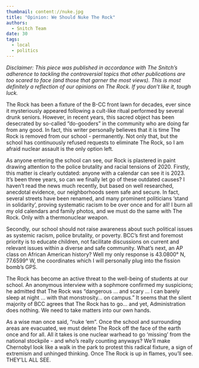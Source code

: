 ```yaml
---
thumbnail: content://nuke.jpg
title: "Opinion: We Should Nuke The Rock"
authors:
  - Snitch Team
date: 30
tags:
  - local
  - politics
---
```


*Disclaimer: This piece was published in accordance with The Snitch’s adherence to tackling the controversial topics that other publications are too scared to face (and those that garner the most views). This is most definitely a reflection of our opinions on The Rock. If you don’t like it, tough luck.*

The Rock has been a fixture of the B-CC front lawn for decades, ever since it mysteriously appeared following a cult-like ritual performed by several drunk seniors. However, in recent years, this sacred object has been desecrated by so-called “do-gooders” in the community who are doing far from any good. In fact, this writer personally believes that it is time The Rock is removed from our school - permanently. Not only that, but the school has continuously refused requests to eliminate The Rock, so I am afraid nuclear assault is the only option left.
	
As anyone entering the school can see, our Rock is plastered in paint drawing attention to the police brutality and racial tensions of 2020. Firstly, this matter is clearly outdated: anyone with a calendar can see it is 2023. It’s been three years, so can we finally let go of these outdated causes? I haven’t read the news much recently, but based on well researched, anecdotal evidence, our neighborhoods seem safe and secure. In fact, several streets have been renamed, and many prominent politicians ‘stand in solidarity’, proving systematic racism to be over once and for all! I burn all my old calendars and family photos, and we must do the same with The Rock. Only with a thermonuclear weapon.

Secondly, our school should not raise awareness about such political issues as systemic racism, police brutality, or poverty. BCC’s first and foremost priority is to educate children, not facilitate discussions on current and relevant issues within a diverse and safe community. What’s next, an AP class on African American history? Well my only response is 43.0800° N, 77.6599° W, the coordinates which I will personally plug into the fission bomb’s GPS. 

The Rock has become an active threat to the well-being of students at our school. An anonymous interview with a sophmore confirmed my suspicions; he admitted that The Rock was “dangerous … and scary … I can barely sleep at night … with that monstrosity… on campus.” It seems that the silent majority of BCC agrees that The Rock has to go… and yet, Administration does nothing. We need to take matters into our own hands.

As a wise man once said, “nuke ‘em”. Once the school and surrounding areas are evacuated, we must delete The Rock off the face of the earth once and for all. All it takes is one nuclear warhead to go ‘missing’ from the national stockpile - and who’s really counting anyways? We’ll make Chernobyl look like a walk in the park to protest this radical fixture, a sign of extremism and unhinged thinking. Once The Rock is up in flames, you’ll see. THEY’LL ALL SEE.
